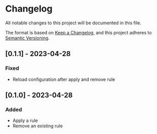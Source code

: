 # Changelog

All notable changes to this project will be documented in this file.

The format is based on [Keep a Changelog](https://keepachangelog.com/en/1.0.0/),
and this project adheres to [Semantic Versioning](https://semver.org/spec/v2.0.0.html).

## [0.1.1] - 2023-04-28

### Fixed

- Reload configuration after apply and remove rule

## [0.1.0] - 2023-04-28

### Added

- Apply a rule
- Remove an existing rule
